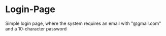 # Login-Page
Simple login page, where the system requires an email with "@gmail.com" and a 10-character password
